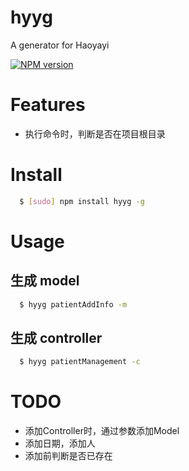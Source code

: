# hyyg
A generator for Haoyayi

[![NPM version][npm-image]][npm-url]

# Features

- 执行命令时，判断是否在项目根目录

# Install

```sh
  $ [sudo] npm install hyyg -g
```

# Usage

## 生成 model
```sh
  $ hyyg patientAddInfo -m
```

## 生成 controller
```sh
  $ hyyg patientManagement -c
```

# TODO

- 添加Controller时，通过参数添加Model
- 添加日期，添加人
- 添加前判断是否已存在

[npm-image]: https://img.shields.io/npm/v/hyyg.svg?style=flat-square
[npm-url]: https://npmjs.org/package/hyyg
